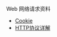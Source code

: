 Web 网络请求资料
* [Cookie](https://mp.weixin.qq.com/s/0V7RXCKo9O3noYJL6XKsKQ)
* [HTTP协议详解](https://mp.weixin.qq.com/s/_77Ol2RMXI9KKZWuzHAxEg)